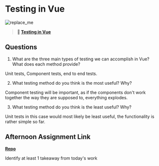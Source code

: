 # Testing in Vue

![replace_me](https://codeworks.blob.core.windows.net/public/assets/img/illustrations/placeholder.svg)

> **📖 [Testing in Vue](https://codeworksacademy.com/fs-student-guide/resources/wk8-9/04-Vue-Testing)**

## Questions

1. What are the three main types of testing we can accomplish in Vue? What does each method provide?

Unit tests, Component tests, end to end tests.

2. What testing method do you think is the most useful? Why?

Component testing will be important, as if the components don't work together the way they are supposed to, everything explodes.

3. What testing method do you think is the least useful? Why?

Unit tests in this case would most likely be least useful, the functionality is rather simple so far.

## Afternoon Assignment Link

**[Repo](https://github.com/DMGCK/<ASSIGNMENT_REPO>)**

Identify at least 1 takeaway from today's work
